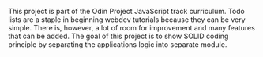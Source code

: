 This project is part of the Odin Project JavaScript track curriculum. Todo lists are a staple in beginning webdev tutorials because they can be very simple. There is, however, a lot of room for improvement and many features that can be added. The goal of this project is to show SOLID coding principle by separating the applications logic into separate module.

